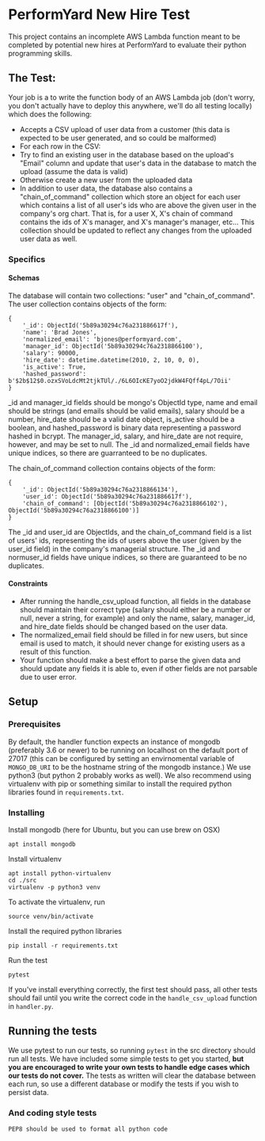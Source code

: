 # PerformYard New Hire Test

This project contains an incomplete AWS Lambda function meant to be completed by potential new hires at PerformYard to evaluate their python programming skills.

## The Test:

Your job is a to write the function body of an AWS Lambda job (don't worry, you don't actually have to deploy this anywhere, we'll do all testing locally) which does the following:

- Accepts a CSV upload of user data from a customer (this data is expected to be user generated, and so could be malformed)
- For each row in the CSV:
 - Try to find an existing user in the database based on the upload's "Email" column and update that user's data in the database to match the upload (assume the data is valid)
 - Otherwise create a new user from the uploaded data
- In addition to user data, the database also contains a "chain_of_command" collection which store an object for each user which contains a list of all user's ids who are above the given user in the company's org chart.  That is, for a user X, X's chain of command contains the ids of X's manager, and X's manager's manager, etc...  This collection should be updated to reflect any changes from the uploaded user data as well.

### Specifics

#### Schemas

The database will contain two collections: "user" and "chain_of_command".  The user collection contains objects of the form:

```
{
    '_id': ObjectId('5b89a30294c76a231886617f'),
    'name': 'Brad Jones',
    'normalized_email': 'bjones@performyard.com',
    'manager_id': ObjectId('5b89a30294c76a2318866100'),
    'salary': 90000,
    'hire_date': datetime.datetime(2010, 2, 10, 0, 0),
    'is_active': True,
    'hashed_password': b'$2b$12$0.ozxSVoLdcMt2tjkTUl/./6L6OIcKE7yoO2jdkW4FQff4pL/7Oii'
}
```

_id and manager_id fields should be mongo's ObjectId type, name and email should be strings (and emails should be valid emails), salary should be a number, hire_date should be a valid date object, is_active should be a boolean, and hashed_password is binary data representing a password hashed in bcrypt.  The manager_id, salary, and hire_date are not require, however, and may be set to null.  The _id and normalized_email fields have unique indices, so there are guarranteed to be no duplicates.

The chain_of_command collection contains objects of the form:

```
{
    '_id': ObjectId('5b89a30294c76a2318866134'),
    'user_id': ObjectId('5b89a30294c76a231886617f'),
    'chain_of_command': [ObjectId('5b89a30294c76a2318866102'), ObjectId('5b89a30294c76a2318866100')]
}
```

The _id and user_id are ObjectIds, and the chain_of_command field is a list of users' ids, representing the ids of users above the user (given by the user_id field) in the company's managerial structure. The _id and normuser_id fields have unique indices, so there are guaranteed to be no duplicates.

#### Constraints

- After running the handle_csv_upload function, all fields in the database should maintain their correct type (salary should either be a number or null, never a string, for example) and only the name, salary, manager_id, and hire_date fields should be changed based on the user data.
- The normalized_email field should be filled in for new users, but since email is used to match, it should never change for existing users as a result of this function.
- Your function should make a best effort to parse the given data and should update any fields it is able to, even if other fields are not parsable due to user error.

## Setup

### Prerequisites

By default, the handler function expects an instance of mongodb (preferably 3.6 or newer) to be running on localhost on the default port of 27017 (this can be configured by setting an envirnomental variable of `MONGO_DB_URI` to be the hostname string of the mongodb instance.)  We use python3 (but python 2 probably works as well).  We also recommend using virtualenv with pip or something similar to install the required python libraries found in `requirements.txt`.

### Installing

Install mongodb (here for Ubuntu, but you can use brew on OSX)

```
apt install mongodb
```

Install virtualenv

```
apt install python-virtualenv
cd ./src
virtualenv -p python3 venv
```

To activate the virtualenv, run

```
source venv/bin/activate
```

Install the required python libraries

```
pip install -r requirements.txt
```

Run the test

```
pytest
```

If you've install everything correctly, the first test should pass, all other tests should fail until you write the correct code in the `handle_csv_upload` function in `handler.py`.


## Running the tests

We use pytest to run our tests, so running `pytest` in the src directory should run all tests.  We have included some simple tests to get you started, __but you are encouraged to write your own tests to handle edge cases which our tests do not cover.__  The tests as written will clear the database between each run, so use a different database or modify the tests if you wish to persist data.


### And coding style tests

```
PEP8 should be used to format all python code
```

